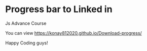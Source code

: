 

# Progress bar to Linked in

Js Advance Course 

You can view https://konay812020.github.io/Download-progress/

Happy Coding guys!
